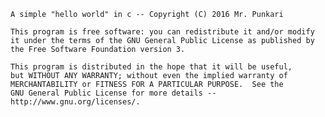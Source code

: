     A simple "hello world" in c -- Copyright (C) 2016 Mr. Punkari
    
    This program is free software: you can redistribute it and/or modify
    it under the terms of the GNU General Public License as published by
    the Free Software Foundation version 3.

    This program is distributed in the hope that it will be useful,
    but WITHOUT ANY WARRANTY; without even the implied warranty of
    MERCHANTABILITY or FITNESS FOR A PARTICULAR PURPOSE.  See the
    GNU General Public License for more details -- http://www.gnu.org/licenses/.
    
    
